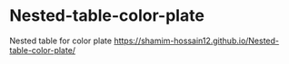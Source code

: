 # Nested-table-color-plate
Nested table for color plate  https://shamim-hossain12.github.io/Nested-table-color-plate/
